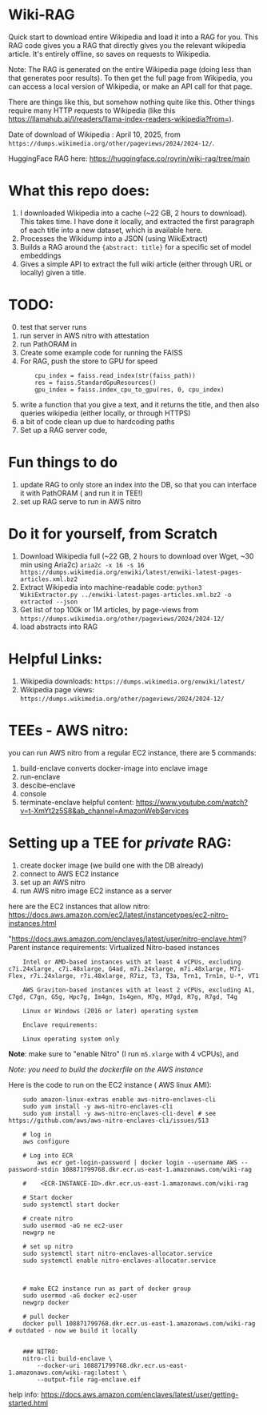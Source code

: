 # Wiki-RAG

Quick start to download entire Wikipedia and load it into a RAG for you. This RAG code gives you a RAG that directly gives you the relevant wikipedia article. It's entirely offline, so saves on requests to Wikipedia. 

Note: The RAG is generated on the entire Wikipedia page (doing less than that generates poor results). To then get the full page from Wikipedia, you can access a local version of Wikipedia, or make an API call for that page.

There are things like this, but somehow nothing quite like this. Other things require many HTTP requests to Wikipedia (like this https://llamahub.ai/l/readers/llama-index-readers-wikipedia?from=).

Date of download of Wikipedia : April 10, 2025, from `https://dumps.wikimedia.org/other/pageviews/2024/2024-12/`.

HuggingFace RAG here: https://huggingface.co/royrin/wiki-rag/tree/main

# What this repo does:

1. I downloaded Wikipedia into a cache (~22 GB, 2 hours to download). This takes time. I have done it locally, and extracted the first paragraph of each title into a new dataset, which is available here. 
2. Processes the Wikidump into a JSON (using WikiExtract)
3. Builds a RAG around the `{abstract: title}` for a specific set of model embeddings
4. Gives a simple API to extract the full wiki article (either through URL or locally) given a title.


# TODO:
0. test that server runs
1. run server in AWS nitro with attestation
2. run PathORAM in 
1. Create some example code for running the FAISS
2. For RAG, push the store to GPU for speed
    ```
        cpu_index = faiss.read_index(str(faiss_path))
        res = faiss.StandardGpuResources()
        gpu_index = faiss.index_cpu_to_gpu(res, 0, cpu_index)
    ```
3. write a function that you give a text, and it returns the title, and then also queries wikipedia (either locally, or through HTTPS)
4. a bit of code clean up due to hardcoding paths
5. Set up a RAG server code,

# Fun things to do
1. update RAG to only store an index into the DB, so that you can interface it with PathORAM ( and run it in TEE!)
2. set up RAG serve to run in AWS nitro


# Do it for yourself, from Scratch
1. Download Wikipedia full (~22 GB, 2 hours to download over Wget, ~30 min using Aria2c)
    `aria2c -x 16 -s 16 https://dumps.wikimedia.org/enwiki/latest/enwiki-latest-pages-articles.xml.bz2`
2. Extract Wikipedia into machine-readable code:
    `python3 WikiExtractor.py ../enwiki-latest-pages-articles.xml.bz2 -o extracted --json`
3. Get list of top 100k or 1M articles, by page-views from
    `https://dumps.wikimedia.org/other/pageviews/2024/2024-12/`
4. load abstracts into RAG




# Helpful Links:
1. Wikipedia downloads: `https://dumps.wikimedia.org/enwiki/latest/`
2. Wikipedia page views: `https://dumps.wikimedia.org/other/pageviews/2024/2024-12/`


# TEEs -  AWS nitro:
you can run AWS nitro from a regular EC2 instance, there are 5 commands:
1. build-enclave
    converts docker-image into enclave image
1. run-enclave
1. descibe-enclave
1. console
1. terminate-enclave
helpful content: https://www.youtube.com/watch?v=t-XmYt2z5S8&ab_channel=AmazonWebServices 

# Setting up a TEE for *private* RAG:
1. create docker image (we build one with the DB already) 
2. connect to AWS EC2 instance
2. set up an AWS nitro 
4. run AWS nitro image EC2 instance as a server

here are the EC2 instances that allow nitro: https://docs.aws.amazon.com/ec2/latest/instancetypes/ec2-nitro-instances.html

"https://docs.aws.amazon.com/enclaves/latest/user/nitro-enclave.html?
        Parent instance requirements:
        Virtualized Nitro-based instances

        Intel or AMD-based instances with at least 4 vCPUs, excluding c7i.24xlarge, c7i.48xlarge, G4ad, m7i.24xlarge, m7i.48xlarge, M7i-Flex, r7i.24xlarge, r7i.48xlarge, R7iz, T3, T3a, Trn1, Trn1n, U-*, VT1

        AWS Graviton-based instances with at least 2 vCPUs, excluding A1, C7gd, C7gn, G5g, Hpc7g, Im4gn, Is4gen, M7g, M7gd, R7g, R7gd, T4g

        Linux or Windows (2016 or later) operating system

        Enclave requirements:

        Linux operating system only

**Note**: make sure to "enable Nitro" (I run `m5.xlarge` with 4 vCPUs), and

*Note: you need to build the dockerfile on the AWS instance*


Here is the code to run on the EC2 instance ( AWS linux AMI): 

```
    sudo amazon-linux-extras enable aws-nitro-enclaves-cli
    sudo yum install -y aws-nitro-enclaves-cli
    sudo yum install -y aws-nitro-enclaves-cli-devel # see https://github.com/aws/aws-nitro-enclaves-cli/issues/513

    # log in
    aws configure

    # Log into ECR
        aws ecr get-login-password | docker login --username AWS --password-stdin 108871799768.dkr.ecr.us-east-1.amazonaws.com/wiki-rag
    
    #    <ECR-INSTANCE-ID>.dkr.ecr.us-east-1.amazonaws.com/wiki-rag

    # Start docker
    sudo systemctl start docker

    # create nitro 
    sudo usermod -aG ne ec2-user
    newgrp ne

    # set up nitro
    sudo systemctl start nitro-enclaves-allocator.service
    sudo systemctl enable nitro-enclaves-allocator.service



    # make EC2 instance run as part of docker group 
    sudo usermod -aG docker ec2-user
    newgrp docker

    # pull docker
    docker pull 108871799768.dkr.ecr.us-east-1.amazonaws.com/wiki-rag # outdated - now we build it locally


    ### NITRO:
    nitro-cli build-enclave \
        --docker-uri 108871799768.dkr.ecr.us-east-1.amazonaws.com/wiki-rag:latest \
        --output-file rag-enclave.eif
```

help info: https://docs.aws.amazon.com/enclaves/latest/user/getting-started.html